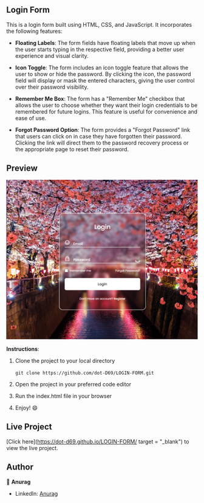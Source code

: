 
## Login Form 

This is a login form built using HTML, CSS, and JavaScript. It incorporates the following features:

- **Floating Labels**: The form fields have floating labels that move up when the user starts typing in the respective field, providing a better user experience and visual clarity.

- **Icon Toggle**: The form includes an icon toggle feature that allows the user to show or hide the password. By clicking the icon, the password field will display or mask the entered characters, giving the user control over their password visibility.

- **Remember Me Box**: The form has a "Remember Me" checkbox that allows the user to choose whether they want their login credentials to be remembered for future logins. This feature is useful for convenience and ease of use.

- **Forgot Password Option**: The form provides a "Forgot Password" link that users can click on in case they have forgotten their password. Clicking the link will direct them to the password recovery process or the appropriate page to reset their password.



## Preview

![Login Form Preview](preview.png)


**Instructions**:

1. Clone the project to your local directory
    
    ```git clone https://github.com/dot-D69/LOGIN-FORM.git ```

2. Open the project in your preferred code editor

3. Run the index.html file in your browser

4. Enjoy! :smile:


## Live Project
<!-- give the so that it opens in tab -->
[Click here](https://dot-d69.github.io/LOGIN-FORM/ target = "_blank") to view the live project.



## Author

👤 **Anurag**

- LinkedIn: [Anurag](https://www.linkedin.com/in/anurag-vishwas-b21338237/)
